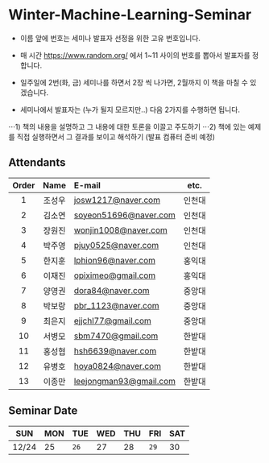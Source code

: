 # Winter-Machine-Learning-Seminar

- 이름 앞에 번호는 세미나 발표자 선정을 위한 고유 번호입니다. 
- 매 시간 https://www.random.org/ 에서 1~11 사이의 번호를 뽑아서 발표자를 정합니다. 
- 일주일에 2번(화, 금) 세미나를 하면서 2장 씩 나가면, 2월까지 이 책을 마칠 수 있겠습니다.

- 세미나에서 발표자는 (누가 될지 모르지만..) 다음 2가지를 수행하면 됩니다.

⋅⋅⋅1) 책의 내용을 설명하고 그 내용에 대한 토론을 이끌고 주도하기
⋅⋅⋅2) 책에 있는 예제를 직접 실행하면서 그 결과를 보이고 해석하기 (발표 컴퓨터 준비 예정)

## Attendants
| Order | Name | E-mail                 | etc. |
| :---: | :--: | :--------------------- | :--: |
| 1     | 조성우 | josw1217@naver.com     | 인천대 |
| 2     | 김소연 | soyeon51696@naver.com  | 인천대 |
| 3     | 장원진 | wonjin1008@naver.com   | 인천대 |
| 4     | 박주영 | pjuy0525@naver.com     | 인천대 |
| 5     | 한지훈 | lphion96@naver.com     | 홍익대 |
| 6     | 이재진 | opiximeo@gmail.com     | 홍익대 |
| 7     | 양영권 | dora84@naver.com       | 중앙대 |
| 8     | 박보랑 | pbr_1123@naver.com     | 중앙대 |
| 9     | 최은지 | ejjchl77@gmail.com     | 중앙대 |
| 10    | 서병모 | sbm7470@gmail.com      | 한밭대 |
| 11    | 홍성협 | hsh6639@naver.com      | 한밭대 |
| 12    | 유병호 | hoya0824@naver.com     | 한밭대 |
| 13    | 이종만 | leejongman93@gmail.com | 한밭대 |


## Seminar Date
SUN | MON | TUE | WED | THU | FRI | SAT
--- | --- | --- | --- | --- | --- | ---
 12/24 | 25 | `26` | 27 | 28 | `29` | 30 
